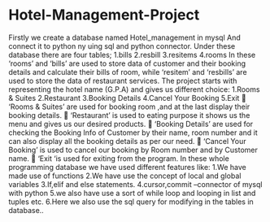 # Hotel-Management-Project
Firstly we create a database named
Hotel_management in mysql
And connect it to python ny uing sql and python
connector.
Under these database there are four tables;
1.bills
2.resbill
3.resitems
4.rooms
In these ‘rooms’ and ‘bills’ are used to store data of
customer and their booking details and calculate their
bills of room, while ‘resitem’ and ‘resbills’ are used to
store the data of restaurant services.
The project starts with representing the hotel name
(G.P.A) and gives us different choice:
1.Rooms & Suites
2.Restaurant
3.Booking Details
4.Cancel Your Booking
5.Exit
 ‘Rooms & Suites’ are used for booking room ,and
at the last display their booking details.
 ‘Restaurant’ is used to eating purpose it shows us
the menu and gives us our desired products.
 ‘Booking Details’ are used for checking the
Booking Info of Customer by their name, room
number and it can also display all the booking
details as per our need.
 ‘Cancel Your Booking’ is used to cancel our
booking by Room number and by Customer
name.
 ‘Exit ‘is used for exiting from the program.
In these whole programming database we have used
different features like:
1.We have made use of functions
2.We have use the concept of local and global
variables
3.If,elif and else statements.
4.cursor,commit –connector of mysql with python
5.we also have use a sort of while loop and looping in
list and tuples etc.
6.Here we also use the sql query for modifying in the
tables in database..
